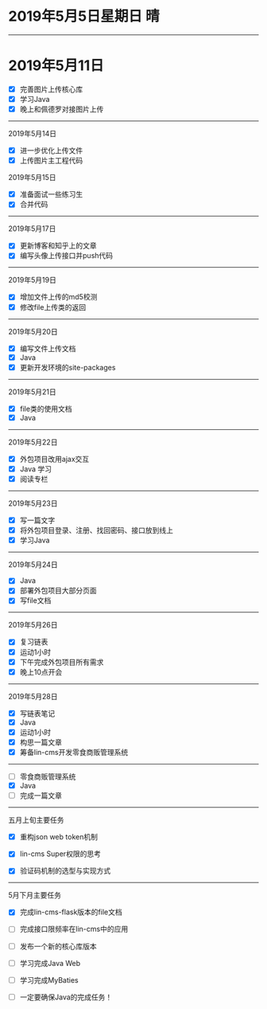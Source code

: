 # 2019年5月5日星期日 晴

---

# 2019年5月11日
- [x] 完善图片上传核心库
- [x] 学习Java
- [x] 晚上和佩德罗对接图片上传

--- 

2019年5月14日
- [x] 进一步优化上传文件
- [x] 上传图片主工程代码

2019年5月15日
- [x] 准备面试一些练习生
- [x] 合并代码

---

2019年5月17日
- [x] 更新博客和知乎上的文章
- [x] 编写头像上传接口并push代码

---
2019年5月19日
- [x] 增加文件上传的md5校测
- [x] 修改file上传类的返回  

--- 

2019年5月20日
- [x] 编写文件上传文档
- [x] Java
- [x] 更新开发环境的site-packages

---

2019年5月21日
- [x] file类的使用文档
- [x] Java

---

2019年5月22日
- [x] 外包项目改用ajax交互
- [x] Java 学习
- [x] 阅读专栏

---

2019年5月23日
- [x] 写一篇文字
- [x] 将外包项目登录、注册、找回密码、接口放到线上
- [x] 学习Java

---

2019年5月24日
- [x] Java
- [x] 部署外包项目大部分页面
- [x] 写file文档

---

2019年5月26日
- [x] 复习链表
- [x] 运动1小时
- [x] 下午完成外包项目所有需求
- [x] 晚上10点开会

---

2019年5月28日
- [x] 写链表笔记
- [x] Java
- [x] 运动1小时
- [x] 构思一篇文章
- [x] 筹备lin-cms开发零食商贩管理系统

---
- [ ] 零食商贩管理系统
- [x] Java
- [ ] 完成一篇文章

---

五月上旬主要任务
- [x] 重构json web token机制
- [x] lin-cms Super权限的思考
- [x] 验证码机制的选型与实现方式


--- 

5月下月主要任务
- [x] 完成lin-cms-flask版本的file文档
- [ ] 完成接口限频率在lin-cms中的应用
- [ ] 发布一个新的核心库版本
- [ ] 学习完成Java Web
- [ ] 学习完成MyBaties
- [ ] 一定要确保Java的完成任务！

